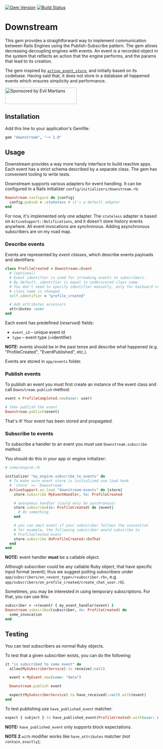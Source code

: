 [![Gem Version](https://badge.fury.io/rb/downstream.svg)](https://badge.fury.io/rb/downstream)
[![Build Status](https://github.com/bibendi/downstream/workflows/Ruby/badge.svg?branch=master)](https://github.com/bibendi/downstream/actions?query=branch%3Amaster)

# Downstream

This gem provides a straightforward way to implement communication between Rails Engines using the Publish-Subscribe pattern. The gem allows decreasing decoupling engines with events. An event is a recorded object in the system that reflects an action that the engine performs, and the params that lead to its creation.

The gem inspired by [`active_event_store`](https://github.com/palkan/active_event_store), and initially based on its codebase. Having said that, it does not store in a database all happened events which ensures simplicity and performance.

<a href="https://evilmartians.com/?utm_source=bibendi-downstream">
<img src="https://evilmartians.com/badges/sponsored-by-evil-martians.svg" alt="Sponsored by Evil Martians" width="236" height="54"></a>

## Installation

Add this line to your application's Gemfile:

```ruby
gem "downstream", "~> 1.0"
```

## Usage

Downstream provides a way more handy interface to build reactive apps. Each event has a strict schema described by a separate class. The gem has convenient tooling to write tests.

Downstream supports various adapters for event handling. It can be configured in a Rails initializer `config/initializers/downstream.rb`:

```ruby
Downstream.configure do |config|
  config.pubsub = :stateless # it's a default adapter
end
```

For now, it's implemented only one adapter. The `stateless` adapter is based on `ActiveSupport::Notifications`, and it doesn't store history events anywhere. All event invocations are synchronous. Adding asynchronous subscribers are on my road map.

### Describe events

Events are represented by _event classes_, which describe events payloads and identifiers:

```ruby
class ProfileCreated < Downstream::Event
  # (optional)
  # Event identifier is used for streaming events to subscribers.
  # By default, identifier is equal to underscored class name.
  # You don't need to specify identifier manually, only for backward compatibility when
  # class name is changed.
  self.identifier = "profile_created"

  # Add attributes accessors
  attributes :user
end
```

Each event has predefined (_reserved_) fields:
- `event_id` – unique event id
- `type` – event type (=identifier)

**NOTE:** events should be in the past tense and describe what happened (e.g. "ProfileCreated", "EventPublished", etc.).

Events are stored in `app/events` folder.

### Publish events

To publish an event you must first create an instance of the event class and call `Downstream.publish` method:

```ruby
event = ProfileCompleted.new(user: user)

# then publish the event
Downstream.publish(event)
```

That's it! Your event has been stored and propagated.

### Subscribe to events

To subscribe a handler to an event you must use `Downstream.subscribe` method.

You should do this in your app or engine initializer:

```ruby
# some/engine.rb

initializer "my_engine.subscribe_to_events" do
  # To make sure event store is initialized use load hook
  # `store` == `Downstream`
  ActiveSupport.on_load "downstream-events" do |store|
    store.subscribe MyEventHandler, to: ProfileCreated

    # anonymous handler (could only be synchronous)
    store.subscribe(to: ProfileCreated) do |event|
      # do something
    end

    # you can omit event if your subscriber follows the convention
    # for example, the following subscriber would subscribe to
    # ProfileCreated event
    store.subscribe OnProfileCreated::DoThat
  end
end
```

**NOTE:** event handler **must** be a callable object.

Although subscriber could be any callable Ruby object, that have specific input format (event); thus we suggest putting subscribers under `app/subscribers/on_<event_type>/<subscriber.rb>`, e.g. `app/subscribers/on_profile_created/create_chat_user.rb`).

Sometimes, you may be interested in using temporary subscriptions. For that, you can use this:

```ruby
subscriber = ->(event) { my_event_handler(event) }
Downstream.subscribed(subscriber, to: ProfileCreated) do
  some_invocation
end
```

## Testing

You can test subscribers as normal Ruby objects.

To test that a given subscriber exists, you can do the following:

```ruby
it "is subscribed to some event" do
  allow(MySubscriberService).to receive(:call)

  event = MyEvent.new(some: "data")

  Downstream.publish event

  expect(MySubscriberService).to have_received(:call).with(event)
end
```

To test publishing use `have_published_event` matcher:

```ruby
expect { subject }.to have_published_event(ProfileCreated).with(user: user)
```

**NOTE:** `have_published_event` only supports block expectations.

**NOTE 2** `with` modifier works like `have_attributes` matcher (not `contain_exactly`);
